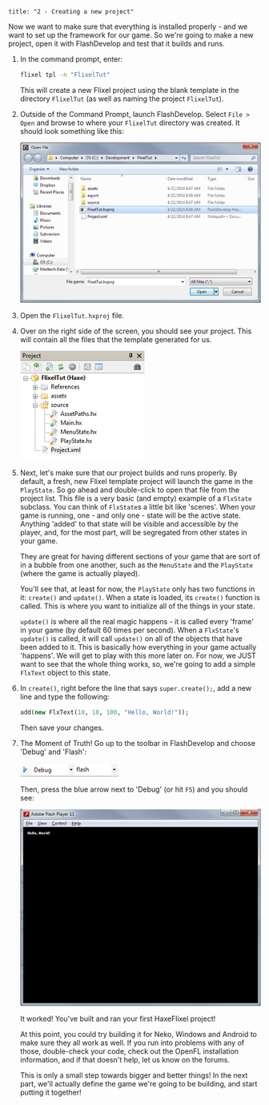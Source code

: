 ```
title: "2 - Creating a new project"
```

Now we want to make sure that everything is installed properly - and we want to set up the framework for our game. So we're going to make a new project, open it with FlashDevelop and test that it builds and runs.

1. In the command prompt, enter:

	```bash
	flixel tpl -n "FlixelTut"
	```
	This will create a new Flixel project using the blank template in the directory `FlixelTut` (as well as naming the project `FlixelTut`).
	
2. Outside of the Command Prompt, launch FlashDevelop. Select `File > Open` and browse to where your `FlixelTut` directory was created. It should look something like this:

	![](../images/01_tutorial/0001.png)

3. Open the `FlixelTut.hxproj` file.

4. Over on the right side of the screen, you should see your project. This will contain all the files that the template generated for us.

	![](../images/01_tutorial/0002.png)

5. Next, let's make sure that our project builds and runs properly. By default, a fresh, new Flixel template project will launch the game in the `PlayState`. So go ahead and double-click to open that file from the project list.
	This file is a very basic (and empty) example of a `FlxState` subclass. You can think of `FlxState`s a little bit like 'scenes'. When your game is running, one - and only one - state will be the active state. Anything 'added' to that state will be visible and accessible by the player, and, for the most part, will be segregated from other states in your game.

	They are great for having different sections of your game that are sort of in a bubble from one another, such as the `MenuState` and the `PlayState` (where the game is actually played).

	You'll see that, at least for now, the `PlayState` only has two functions in it: `create()` and `update()`. When a state is loaded, its `create()` function is called. This is where you want to initialize all of the things in your state.

	`update()` is where all the real magic happens - it is called every 'frame' in your game (by default 60 times per second). When a `FlxState`'s `update()` is called, it will call `update()` on all of the objects that have been added to it. This is basically how everything in your game actually 'happens'. We will get to play with this more later on.
	For now, we JUST want to see that the whole thing works, so, we're going to add a simple `FlxText` object to this state.

6. In `create()`, right before the line that says `super.create();`, add a new line and type the following:

	```haxe
	add(new FlxText(10, 10, 100, "Hello, World!"));
	```
	Then save your changes.

7. The Moment of Truth! Go up to the toolbar in FlashDevelop and choose 'Debug' and 'Flash':

	![](../images/01_tutorial/0002b.png)

	Then, press the blue arrow next to 'Debug' (or hit `F5`) and you should see:
	
	![](../images/01_tutorial/0003.png)

	It worked! You've built and ran your first HaxeFlixel project!

	At this point, you could try building it for Neko, Windows and Android to make sure they all work as well. If you run into problems with any of those, double-check your code, check out the OpenFL installation information, and if that doesn't help, let us know on the forums.

	This is only a small step towards bigger and better things! In the next part, we'll actually define the game we're going to be building, and start putting it together!

